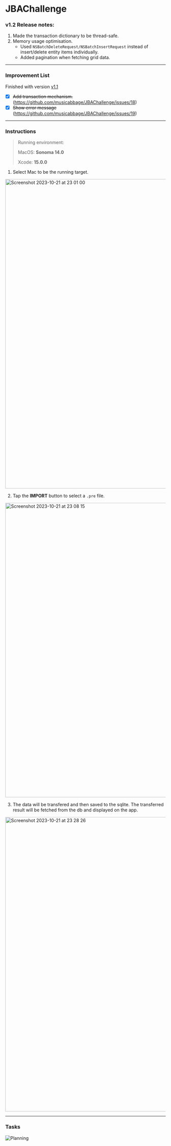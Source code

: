 # JBAChallenge

### v1.2 Release notes:
1. Made the transaction dictionary to be thread-safe.
2. Memory usage optimisation.
    - Used `NSBatchDeleteRequest/NSBatchInsertRequest` instead of insert/delete entity items individually.
    - Added pagination when fetching grid data.

---

### Improvement List
Finished with version [v1.1](https://github.com/musicabbage/JBAChallenge/releases/tag/v1.1)
- [x] ~~Add transaction mechanism.~~ (https://github.com/musicabbage/JBAChallenge/issues/18)
- [x] ~~Show error message~~ (https://github.com/musicabbage/JBAChallenge/issues/19)
---
### Instructions

> Running environment:
> 
> MacOS: **Sonoma 14.0**
> 
> Xcode: **15.0.0**

1. Select Mac to be the running target.
<img width="972" alt="Screenshot 2023-10-21 at 23 01 00" src="https://github.com/musicabbage/JBAChallenge/assets/8994570/ea140953-cf4c-4385-830f-7d1a0a6b1971">

2. Tap the **IMPORT** button to select a `.pre` file.
<img width="925" alt="Screenshot 2023-10-21 at 23 08 15" src="https://github.com/musicabbage/JBAChallenge/assets/8994570/542179e3-e9b5-4dc8-8c09-66a397d48eeb">

3. The data will be transfered and then saved to the sqlite. The transferred result will be fetched from the db and displayed on the app.
<img width="925" alt="Screenshot 2023-10-21 at 23 28 26" src="https://github.com/musicabbage/JBAChallenge/assets/8994570/50fa29f9-cc46-4ba4-8db5-a1462b1332fc">


---
### Tasks
![Planning](https://github.com/musicabbage/JBAChallenge/assets/8994570/171c43eb-bb79-4b67-ac2b-1f5d4c567aeb)
